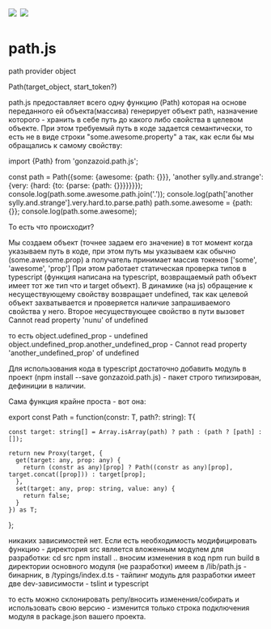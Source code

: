 
# <img src="https://img.shields.io/travis/gonzazoid/path.js.svg"></img> <img src="https://img.shields.io/npm/v/gonzazoid.path.js.svg"></img>
 
# path.js
path provider object

Path(target_object, start_token?)

path.js предоставляет всего одну функцию (Path) которая на основе переданного ей объекта(массива) генерирует объект path, назначение которого - хранить в себе путь до какого либо свойства в целевом объекте.
При этом требуемый путь в коде задается семантически, то есть не в виде строки "some.awesome.property" а так, как если бы мы обращались к самому свойству:

import {Path} from 'gonzazoid.path.js';

const path = Path({some: {awesome: {path: {}}}, 'another sylly.and.strange': {very: {hard: {to: {parse: {path: {}}}}}}});
console.log(path.some.awesome.path.join('.'));
console.log(path['another sylly.and.strange'].very.hard.to.parse.path)
path.some.awesome = {path: {}};
console.log(path.some.awesome);

То есть что происходит?

Мы создаем объект (точнее задаем его значение) в тот момент когда указываем путь в коде, при этом путь мы указываем как обычно (some.awesome.prop) а получатель принимает массив токенов ['some', 'awesome', 'prop']
При этом работает статическая проверка типов в typescript (функция написана на typescript, возвращаемый path объект имеет тот же тип что и target объект). В динамике (на js) обращение к несуществующему свойству возвращает undefined, так как целевой объект захватывается и проверяется наличие запрашиваемого свойства у него. Второе несуществующее свойство в пути вызовет Cannot read property 'nunu' of undefined

то есть
object.udefined_prop - undefined
object.undefined_prop.another_undefined_prop - Cannot read property 'another_undefined_prop' of undefined

Для использования кода в typescript достаточно добавить модуль в проект (npm install --save gonzazoid.path.js) - пакет строго типизирован, дефиниции в наличии.

Сама функция крайне проста - вот она:

export const Path = function<T>(constr: T, path?: string): T{

    const target: string[] = Array.isArray(path) ? path : (path ? [path] : []);

    return new Proxy(target, {
      get(target: any, prop: any) {
        return (constr as any)[prop] ? Path((constr as any)[prop], target.concat([prop])) : target[prop];
      },
      set(target: any, prop: string, value: any) {
        return false;
      }
    }) as T;
};

никаких зависимостей нет.
Если есть необходимость модифицировать функцию - директория src является вложенным модулем для разработки:
cd src
npm install
.. вносим изменения в код
npm run build
в директории основного модуля (не разработки) имеем в /lib/path.js - бинарник, в /typings/index.d.ts - тайпинг
модуль для разработки имеет две dev-зависимости - tslint и typescript

то есть можно склонировать репу/вносить изменения/собирать и использовать свою версию - изменится только строка подключения модуля в package.json вашего проекта.
